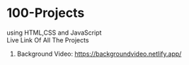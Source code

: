 # 100-Projects
using HTML,CSS and JavaScript  
Live Link Of All The Projects 
1) Background Video: https://backgroundvideo.netlify.app/
